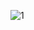 ![1](https://github.com/cyber-robot1/Mastering-4-critical-SKILLS-using-CPP-17-course/assets/76911827/53cd4928-b6f0-4f58-bc5e-fcc9837dafe3)

